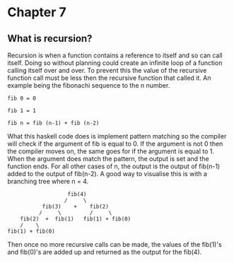 # Chapter 7 
## What is recursion?
Recursion is when a function contains a reference to itself and so can call itself. Doing so without planning could create an infinite loop of a function calling itself over and over. To prevent this the value of the recursive function call must be less then the recursive function that called it. An example being the fibonachi sequence to the n number. 

`fib 0 = 0`

`fib 1 = 1`

`fib n = fib (n-1) + fib (n-2)`

What this haskell code does is implement pattern matching so the compiler will check if the argument of fib is equal to 0. If the argument is not 0 then the compiler moves on, the same goes for if the argument is equal to 1. When the argument does match the pattern, the output is set and the function ends. For all other cases of n, the output is the output of fib(n-1) added to the output of fib(n-2). A good way to visualise this is with a branching tree where n = 4.

                       fib(4)
                      /     \
               fib(3)    +    fib(2)
              /     \         /     \
        fib(2)  +  fib(1)   fib(1) + fib(0)
        /    \      
    fib(1) + fib(0)
    
Then once no more recursive calls can be made, the values of the fib(1)'s and fib(0)'s are added up and returned as the output for the fib(4).
